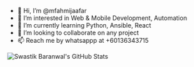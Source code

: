 - 👋 Hi, I’m @mfahmijaafar
- 👀 I’m interested in Web & Mobile Development, Automation
- 🌱 I’m currently learning Python, Ansible, React
- 💞️ I’m looking to collaborate on any project
- 📫 Reach me by whatsappp at +60136343715

![Swastik Baranwal's GitHub Stats](https://github-readme-stats.vercel.app/api?username=mfahmijaafar&show_icons=true&include_all_commits=true)

<!---
mfahmijaafar/mfahmijaafar is a ✨ special ✨ repository because its `README.md` (this file) appears on your GitHub profile.
You can click the Preview link to take a look at your changes.
--->
